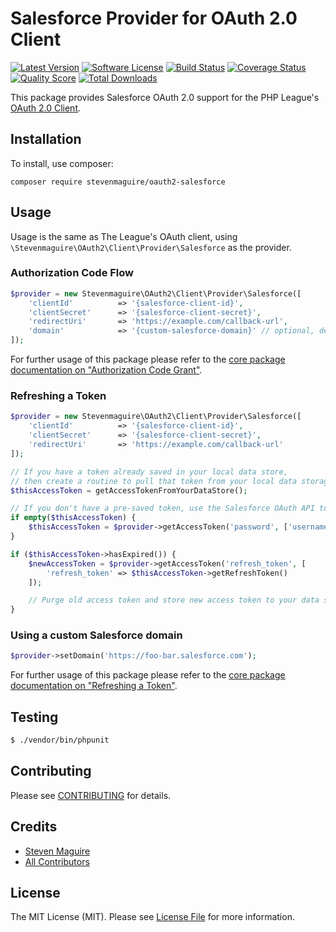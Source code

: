 # Salesforce Provider for OAuth 2.0 Client

[![Latest Version](https://img.shields.io/github/release/stevenmaguire/oauth2-salesforce.svg?style=flat-square)](https://github.com/stevenmaguire/oauth2-salesforce/releases)
[![Software License](https://img.shields.io/badge/license-MIT-brightgreen.svg?style=flat-square)](LICENSE.md)
[![Build Status](https://img.shields.io/travis/stevenmaguire/oauth2-salesforce/master.svg?style=flat-square)](https://travis-ci.org/stevenmaguire/oauth2-salesforce)
[![Coverage Status](https://img.shields.io/scrutinizer/coverage/g/stevenmaguire/oauth2-salesforce.svg?style=flat-square)](https://scrutinizer-ci.com/g/stevenmaguire/oauth2-salesforce/code-structure)
[![Quality Score](https://img.shields.io/scrutinizer/g/stevenmaguire/oauth2-salesforce.svg?style=flat-square)](https://scrutinizer-ci.com/g/stevenmaguire/oauth2-salesforce)
[![Total Downloads](https://img.shields.io/packagist/dt/stevenmaguire/oauth2-salesforce.svg?style=flat-square)](https://packagist.org/packages/stevenmaguire/oauth2-salesforce)

This package provides Salesforce OAuth 2.0 support for the PHP League's [OAuth 2.0 Client](https://github.com/thephpleague/oauth2-client).

## Installation

To install, use composer:

```
composer require stevenmaguire/oauth2-salesforce
```

## Usage

Usage is the same as The League's OAuth client, using `\Stevenmaguire\OAuth2\Client\Provider\Salesforce` as the provider.

### Authorization Code Flow

```php
$provider = new Stevenmaguire\OAuth2\Client\Provider\Salesforce([
    'clientId'          => '{salesforce-client-id}',
    'clientSecret'      => '{salesforce-client-secret}',
    'redirectUri'       => 'https://example.com/callback-url',
    'domain'            => '{custom-salesforce-domain}' // optional, defaults to https://login.salesforce.com
]);
```
For further usage of this package please refer to the [core package documentation on "Authorization Code Grant"](https://github.com/thephpleague/oauth2-client#usage).

### Refreshing a Token

```php
$provider = new Stevenmaguire\OAuth2\Client\Provider\Salesforce([
    'clientId'          => '{salesforce-client-id}',
    'clientSecret'      => '{salesforce-client-secret}',
    'redirectUri'       => 'https://example.com/callback-url'
]);

// If you have a token already saved in your local data store,
// then create a routine to pull that token from your local data storage.
$thisAccessToken = getAccessTokenFromYourDataStore();

// If you don't have a pre-saved token, use the Salesforce OAuth API to provide a token.
if empty($thisAccessToken) {
    $thisAccessToken = $provider->getAccessToken('password', ['username'=>'USERNAME', 'password' => 'PASSWORD']);
}

if ($thisAccessToken->hasExpired()) {
    $newAccessToken = $provider->getAccessToken('refresh_token', [
        'refresh_token' => $thisAccessToken->getRefreshToken()
    ]);

    // Purge old access token and store new access token to your data store.
}
```

### Using a custom Salesforce domain

```php
$provider->setDomain('https://foo-bar.salesforce.com');
```

For further usage of this package please refer to the [core package documentation on "Refreshing a Token"](https://github.com/thephpleague/oauth2-client#refreshing-a-token).

## Testing

``` bash
$ ./vendor/bin/phpunit
```

## Contributing

Please see [CONTRIBUTING](https://github.com/stevenmaguire/oauth2-salesforce/blob/master/CONTRIBUTING.md) for details.


## Credits

- [Steven Maguire](https://github.com/stevenmaguire)
- [All Contributors](https://github.com/stevenmaguire/oauth2-salesforce/contributors)


## License

The MIT License (MIT). Please see [License File](https://github.com/stevenmaguire/oauth2-salesforce/blob/master/LICENSE) for more information.
